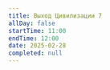 ```yaml
---
title: Выход Цивилизации 7
allDay: false
startTime: 11:00
endTime: 12:00
date: 2025-02-28
completed: null
---
```

